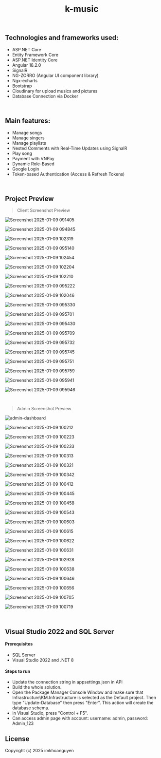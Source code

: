 <h1 align="center">k-music</h1>

<br/>

## Technologies and frameworks used:

- ASP.NET Core
- Entity Framework Core
- ASP.NET Identity Core
- Angular 18.2.0
- SignalR
- NG-ZORRO (Angular UI component library)
- Ngx-echarts
- Bootstrap
- Cloudinary for upload musics and pictures
- Database Connection via Docker

<br/>

## Main features:

- Manage songs
- Manage singers
- Manage playlists
- Nested Comments with Real-Time Updates using SignalR
- Play song
- Payment with VNPay
- Dynamic Role-Based
- Google Login
- Token-based Authentication (Access & Refresh Tokens)

<br/>

## Project Preview

> Client Screenshot Preview

![Screenshot 2025-01-09 091405](https://github.com/user-attachments/assets/e8def52c-10ab-4b03-8dfa-14a846ced019)<br/>

![Screenshot 2025-01-09 094845](https://github.com/user-attachments/assets/f83f1d12-ca9c-4c38-94d5-02e22d242b81)<br/>

![Screenshot 2025-01-09 102319](https://github.com/user-attachments/assets/2943b94e-8d3e-4665-9d3e-eb723f4c2a93)<br/>

![Screenshot 2025-01-09 095140](https://github.com/user-attachments/assets/d9a0da39-a022-40be-83a1-95af8567c694)<br/>

![Screenshot 2025-01-09 102454](https://github.com/user-attachments/assets/34f4acf2-cf26-423c-809d-85f4cb3be458)<br/>

![Screenshot 2025-01-09 102204](https://github.com/user-attachments/assets/0221e573-7aac-4231-801c-dfd854d881f1)<br/>

![Screenshot 2025-01-09 102210](https://github.com/user-attachments/assets/277fec96-09e6-4ebf-b196-e572c1ec534b)<br/>

![Screenshot 2025-01-09 095222](https://github.com/user-attachments/assets/076ab4bd-969f-4c98-944e-215d8882eb98)<br/>

![Screenshot 2025-01-09 102046](https://github.com/user-attachments/assets/d2b88efd-2faa-4bb3-80e4-cc89dc9449b3)<br/>

![Screenshot 2025-01-09 095330](https://github.com/user-attachments/assets/dc747ce6-3113-4d78-8f09-f868d229286b)<br/>

![Screenshot 2025-01-09 095701](https://github.com/user-attachments/assets/cf377869-b364-428d-a2a0-75677890c418)<br/>

![Screenshot 2025-01-09 095430](https://github.com/user-attachments/assets/d8e0005b-b08a-408b-b22d-ec8459cdedbf)<br/>

![Screenshot 2025-01-09 095709](https://github.com/user-attachments/assets/d8a026d4-043c-428d-a6ad-ec5c3a79f5e5)<br/>

![Screenshot 2025-01-09 095732](https://github.com/user-attachments/assets/563c5c79-c673-4e37-9d12-2ebce4e0e30f)<br/>

![Screenshot 2025-01-09 095745](https://github.com/user-attachments/assets/68397f47-e7b8-4e28-97ca-a9edbe01261f)<br/>

![Screenshot 2025-01-09 095751](https://github.com/user-attachments/assets/e4ff721d-b335-457e-b778-6cdf803195aa)<br/>

![Screenshot 2025-01-09 095759](https://github.com/user-attachments/assets/d1f358f2-b09d-4476-bc18-15d18c44c568)<br/>

![Screenshot 2025-01-09 095941](https://github.com/user-attachments/assets/2cd13a89-5a83-4ddc-98a5-8d6a7707a9b0)<br/>

![Screenshot 2025-01-09 095946](https://github.com/user-attachments/assets/cd23f282-9009-4a14-9df1-5ca0b9642408)<br/>

<br/>

> Admin Screenshot Preview

![admin-dashboard](https://github.com/user-attachments/assets/18d8a897-9408-433f-aef6-083563f6daa9)<br/>

![Screenshot 2025-01-09 100212](https://github.com/user-attachments/assets/056ea4d6-d96c-4e68-a404-73622ae61fb4)<br/>

![Screenshot 2025-01-09 100223](https://github.com/user-attachments/assets/9412617c-1963-4b54-adcf-96220b91076b)<br/>

![Screenshot 2025-01-09 100233](https://github.com/user-attachments/assets/d2f7e86a-8d10-4f3c-bbf6-2d0f6436f08b)<br/>

![Screenshot 2025-01-09 100313](https://github.com/user-attachments/assets/cceeebd6-f52e-496b-833b-fc4e5ea896d7)<br/>

![Screenshot 2025-01-09 100321](https://github.com/user-attachments/assets/d03fc924-0f4c-4a26-b600-626767895139)<br/>

![Screenshot 2025-01-09 100342](https://github.com/user-attachments/assets/8154a8bb-47cc-428b-9bc3-0f1dfb286648)<br/>

![Screenshot 2025-01-09 100412](https://github.com/user-attachments/assets/f575e35d-ad60-4a57-a4f0-2b937da73f2c)<br/>

![Screenshot 2025-01-09 100445](https://github.com/user-attachments/assets/b5373fba-eac0-4ff5-ba04-0906557998ed)<br/>

![Screenshot 2025-01-09 100458](https://github.com/user-attachments/assets/6be4a1c1-b64d-4784-94c3-f25013422728)<br/>

![Screenshot 2025-01-09 100543](https://github.com/user-attachments/assets/85dcc282-fca8-430a-b7b8-68bc14d2f8cf)<br/>

![Screenshot 2025-01-09 100603](https://github.com/user-attachments/assets/c629e716-13a8-4aac-b3d7-f7a0517288fd)<br/>

![Screenshot 2025-01-09 100615](https://github.com/user-attachments/assets/9bddb0e7-5fc8-4ccd-8e65-43bbd567fa6d)<br/>

![Screenshot 2025-01-09 100622](https://github.com/user-attachments/assets/906e4836-0dad-4752-bf40-242b9d602080)<br/>

![Screenshot 2025-01-09 100631](https://github.com/user-attachments/assets/0d6c8ff3-e7c3-4981-bb22-584704f525a3)<br/>

![Screenshot 2025-01-09 102928](https://github.com/user-attachments/assets/c178eb1d-8be3-4486-a07a-6b579fcd8c68)<br/>

![Screenshot 2025-01-09 100638](https://github.com/user-attachments/assets/cb8cd061-1c89-4bb5-94c5-42d2d2fcc89d)<br/>

![Screenshot 2025-01-09 100646](https://github.com/user-attachments/assets/d971c135-7af6-408c-a070-1811b9a9b324)<br/>

![Screenshot 2025-01-09 100656](https://github.com/user-attachments/assets/551e3f52-6216-4cfa-8888-5de67f66b1d8)<br/>

![Screenshot 2025-01-09 100705](https://github.com/user-attachments/assets/fc8678aa-f7c6-4fe9-b3fa-a8b4794317bd)<br/>

![Screenshot 2025-01-09 100719](https://github.com/user-attachments/assets/4ce5316f-ac0d-44b2-a678-610331206023)<br/>

<br/>

## Visual Studio 2022 and SQL Server

#### Prerequisites

- SQL Server
- Visual Studio 2022 and .NET 8

#### Steps to run

- Update the connection string in appsettings.json in API
- Build the whole solution.
- Open the Package Manager Console Window and make sure that Infrastructure\KM.Infrastructure is selected as the Default project. Then type "Update-Database" then press "Enter". This action will create the database schema.
- In Visual Studio, press "Control + F5".
- Can access admin page with account: username: admin, password: Admin_123



## License

Copyright (c) 2025 imkhoanguyen 
